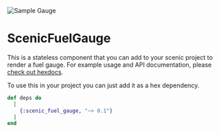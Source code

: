 ![Sample Gauge](gauge.png)

# ScenicFuelGauge

This is a stateless component that you can add to your scenic project to render a fuel gauge.
For example usage and API documentation, please [check out hexdocs](https://hexdocs.pm/scenic_fuel_gauge/index.html).

To use this in your project you can just add it as a hex dependency.

```elixir
def deps do
  [
    {:scenic_fuel_gauge, "~> 0.1"}
  ]
end
```